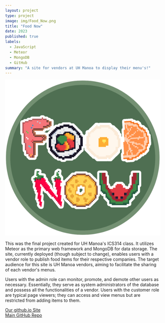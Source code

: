 ```yaml
---
layout: project
type: project
image: img/Food_Now.png
title: "Food Now"
date: 2023
published: true
labels:
  - JavaScript
  - Meteor
  - MongoDB
  - GitHub
summary: "A site for vendors at UH Manoa to display their menu's!"
---
```


<img class="img-fluid" src="../img/Food_Now.png">

This was the final project created for UH Manoa's ICS314 class. It utilizes Meteor as the primary web framework and MongoDB for data storage. The site, currently deployed (though subject to change), enables users with a vendor role to publish food items for their respective companies. The target audience for this site is UH Manoa vendors, aiming to facilitate the sharing of each vendor's menus.

Users with the admin role can monitor, promote, and demote other users as necessary. Essentially, they serve as system administrators of the database and possess all the functionalities of a vendor. Users with the customer role are typical page viewers; they can access and view menus but are restricted from adding items to them.


<a href="https://food-now.github.io/"><i class="large github icon "></i>Our github.io Site</a>
<br>
<a href="https://github.com/food-now/MM"><i class="large github icon "></i>Main GitHub Repo</a>
